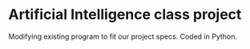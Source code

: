 # Artificial Intelligence class project 

Modifying existing program to fit our project specs. Coded in Python.
